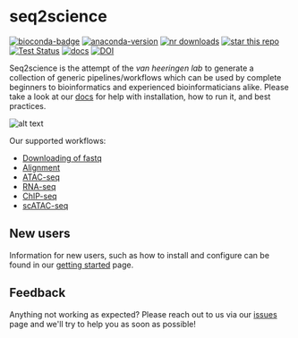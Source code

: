 # seq2science
[![bioconda-badge](https://img.shields.io/badge/install%20with-bioconda-brightgreen.svg?style=flat)](http://bioconda.github.io/recipes/seq2science/README.html)
[![anaconda-version](https://anaconda.org/bioconda/seq2science/badges/version.svg)](https://anaconda.org/bioconda/seq2science/badges/version.svg)
[![nr downloads](https://anaconda.org/bioconda/seq2science/badges/downloads.svg)](http://bioconda.github.io/recipes/seq2science/README.html)
[![star this repo](https://img.shields.io/github/stars/vanheeringen-lab/seq2science?style=flat&color=brightgreen)](https://github.com/vanheeringen-lab/seq2science/stargazers)
[![Test Status](http://ocimum.science.ru.nl/jenkins/buildStatus/icon?job=seq2science%2Fmaster&subject=tests)](http://ocimum.science.ru.nl/jenkins/job/seq2science/job/master/lastBuild/display/redirect/)
[![docs](https://github.com/vanheeringen-lab/seq2science/workflows/docs/badge.svg)](https://vanheeringen-lab.github.io/seq2science)
[![DOI](https://zenodo.org/badge/196379320.svg)](https://zenodo.org/badge/latestdoi/196379320)

Seq2science is the attempt of the *van heeringen lab* to generate a collection of generic pipelines/workflows which can be used by complete beginners to bioinformatics and experienced bioinformaticians alike. Please take a look at our [docs](https://vanheeringen-lab.github.io/seq2science/) for help with installation, how to run it, and best practices.

![alt text](https://vanheeringen-lab.github.io/seq2science/_static/seq2science.png "seq2science")

Our supported workflows:
* [Downloading of fastq](https://vanheeringen-lab.github.io/seq2science/content/workflows/download_fastq.html)
* [Alignment](https://vanheeringen-lab.github.io/seq2science/content/workflows/alignment.html)
* [ATAC-seq](https://vanheeringen-lab.github.io/seq2science/content/workflows/atac_seq.html)
* [RNA-seq](https://vanheeringen-lab.github.io/seq2science/content/workflows/rna_seq.html)
* [ChIP-seq](https://vanheeringen-lab.github.io/seq2science/content/workflows/chip_seq.html)
* [scATAC-seq](https://vanheeringen-lab.github.io/seq2science/content/workflows/scatac_seq.html)

## New users
Information for new users, such as how to install and configure can be found in our [getting started](https://vanheeringen-lab.github.io/seq2science/content/gettingstarted.html) page.

## Feedback
Anything not working as expected? Please reach out to us via our [issues](https://github.com/vanheeringen-lab/seq2science/issues) page and we'll try to help you as soon as possible!
